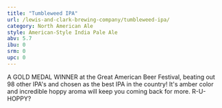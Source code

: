 ```yaml
---
title: "Tumbleweed IPA"
url: /lewis-and-clark-brewing-company/tumbleweed-ipa/
category: North American Ale
style: American-Style India Pale Ale
abv: 5.7
ibu: 0
srm: 0
upc: 0
---
```

A GOLD MEDAL WINNER at the Great American Beer Festival, beating out 98 other IPA's and chosen as the best IPA in the country! It's amber color and incredible hoppy aroma will keep you coming back for more. R-U-HOPPY?
